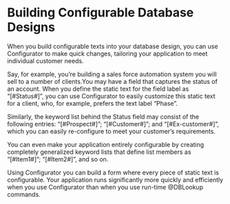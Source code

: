 # Building Configurable Database Designs

When you build configurable texts into your database design, you can use Configurator to make quick changes, tailoring your application to meet individual customer needs.

Say, for example, you’re building a sales force automation system you will sell to a number of clients.You may have a field that captures the status of an account. When you define the static text for the field label as “[#Status#]”, you can use Configurator to easily customize this static text for a client, who, for example, prefers the text label “Phase”.

Similarly, the keyword list behind the Status field may consist of the following entries: “[#Prospect#]”; “[#Customer#]”; and “[#Ex-customer#]”, which you can easily re-configure to meet your customer’s requirements.

You can even make your application entirely configurable by creating completely generalized keyword lists that define list members as “[#Item1#]”; “[#Item2#]”, and so on.

Using Configurator you can build a form where every piece of static text is configurable. Your application runs significantly more quickly and efficiently when you use Configurator than when you use run-time @DBLookup commands.